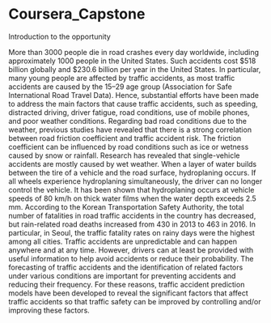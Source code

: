 # Coursera_Capstone

Introduction to the opportunity

More than 3000 people die in road crashes every day worldwide, including approximately 1000 people in the United States. Such accidents cost $518 billion globally and $230.6 billion per year in the United States. In particular, many young people are affected by traffic accidents, as most traffic accidents are caused by the 15–29 age group (Association for Safe International Road Travel Data). Hence, substantial efforts have been made to address the main factors that cause traffic accidents, such as speeding, distracted driving, driver fatigue, road conditions, use of mobile phones, and poor weather conditions.
Regarding bad road conditions due to the weather, previous studies have revealed that there is a strong correlation between road friction coefficient and traffic accident risk. The friction coefficient can be influenced by road conditions such as ice or wetness caused by snow or rainfall. Research has revealed that single-vehicle accidents are mostly caused by wet weather. When a layer of water builds between the tire of a vehicle and the road surface, hydroplaning occurs. If all wheels experience hydroplaning simultaneously, the driver can no longer control the vehicle. It has been shown that hydroplaning occurs at vehicle speeds of 80 km/h on thick water films when the water depth exceeds 2.5 mm. According to the Korean Transportation Safety Authority, the total number of fatalities in road traffic accidents in the country has decreased, but rain-related road deaths increased from 430 in 2013 to 463 in 2016. In particular, in Seoul, the traffic fatality rates on rainy days were the highest among all cities.
Traffic accidents are unpredictable and can happen anywhere and at any time. However, drivers can at least be provided with useful information to help avoid accidents or reduce their probability. The forecasting of traffic accidents and the identification of related factors under various conditions are important for preventing accidents and reducing their frequency. For these reasons, traffic accident prediction models have been developed to reveal the significant factors that affect traffic accidents so that traffic safety can be improved by controlling and/or improving these factors.

